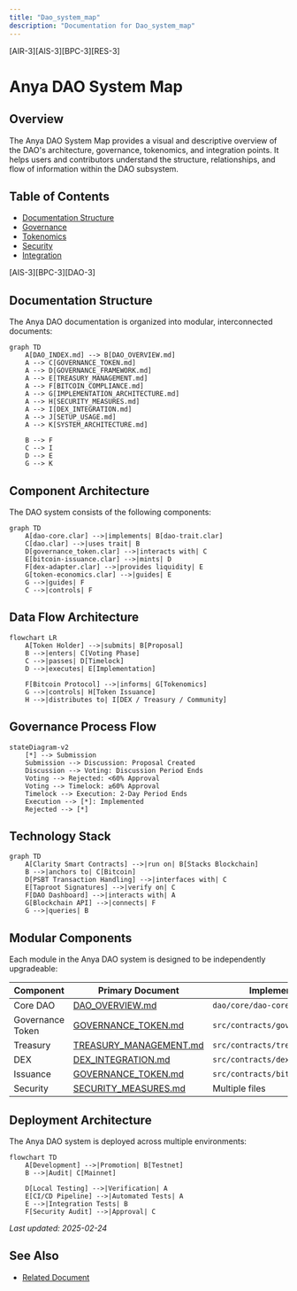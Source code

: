 ```yaml
---
title: "Dao_system_map"
description: "Documentation for Dao_system_map"
---
```


[AIR-3][AIS-3][BPC-3][RES-3]


<!-- markdownlint-disable MD013 line-length -->

# Anya DAO System Map

## Overview

The Anya DAO System Map provides a visual and descriptive overview of the DAO's architecture, governance, tokenomics, and integration points. It helps users and contributors understand the structure, relationships, and flow of information within the DAO subsystem.

## Table of Contents

- [Documentation Structure](#documentation-structure)
- [Governance](#governance)
- [Tokenomics](#tokenomics)
- [Security](#security)
- [Integration](#integration)


[AIS-3][BPC-3][DAO-3]

## Documentation Structure

The Anya DAO documentation is organized into modular, interconnected documents:

```mermaid
graph TD
    A[DAO_INDEX.md] --> B[DAO_OVERVIEW.md]
    A --> C[GOVERNANCE_TOKEN.md]
    A --> D[GOVERNANCE_FRAMEWORK.md]
    A --> E[TREASURY_MANAGEMENT.md]
    A --> F[BITCOIN_COMPLIANCE.md]
    A --> G[IMPLEMENTATION_ARCHITECTURE.md]
    A --> H[SECURITY_MEASURES.md]
    A --> I[DEX_INTEGRATION.md]
    A --> J[SETUP_USAGE.md]
    A --> K[SYSTEM_ARCHITECTURE.md]
    
    B --> F
    C --> I
    D --> E
    G --> K
```

## Component Architecture

The DAO system consists of the following components:

```mermaid
graph TD
    A[dao-core.clar] -->|implements| B[dao-trait.clar]
    C[dao.clar] -->|uses trait| B
    D[governance_token.clar] -->|interacts with| C
    E[bitcoin-issuance.clar] -->|mints| D
    F[dex-adapter.clar] -->|provides liquidity| E
    G[token-economics.clar] -->|guides| E
    G -->|guides| F
    C -->|controls| F
```

## Data Flow Architecture

```mermaid
flowchart LR
    A[Token Holder] -->|submits| B[Proposal]
    B -->|enters| C[Voting Phase]
    C -->|passes| D[Timelock]
    D -->|executes| E[Implementation]
    
    F[Bitcoin Protocol] -->|informs| G[Tokenomics]
    G -->|controls| H[Token Issuance]
    H -->|distributes to| I[DEX / Treasury / Community]
```

## Governance Process Flow

```mermaid
stateDiagram-v2
    [*] --> Submission
    Submission --> Discussion: Proposal Created
    Discussion --> Voting: Discussion Period Ends
    Voting --> Rejected: <60% Approval
    Voting --> Timelock: ≥60% Approval
    Timelock --> Execution: 2-Day Period Ends
    Execution --> [*]: Implemented
    Rejected --> [*]
```

## Technology Stack

```mermaid
graph TD
    A[Clarity Smart Contracts] -->|run on| B[Stacks Blockchain]
    B -->|anchors to| C[Bitcoin]
    D[PSBT Transaction Handling] -->|interfaces with| C
    E[Taproot Signatures] -->|verify on| C
    F[DAO Dashboard] -->|interacts with| A
    G[Blockchain API] -->|connects| F
    G -->|queries| B
```

## Modular Components

Each module in the Anya DAO system is designed to be independently upgradeable:

| Component | Primary Document | Implementation File |
|-----------|-----------------|---------------------|
| Core DAO | [DAO_OVERVIEW.md](DAO_OVERVIEW.md) | `dao/core/dao-core.clar` |
| Governance Token | [GOVERNANCE_TOKEN.md](GOVERNANCE_TOKEN.md) | `src/contracts/governance_token.clar` |
| Treasury | [TREASURY_MANAGEMENT.md](TREASURY_MANAGEMENT.md) | `src/contracts/treasury.clar` |
| DEX | [DEX_INTEGRATION.md](DEX_INTEGRATION.md) | `src/contracts/dex-adapter.clar` |
| Issuance | [GOVERNANCE_TOKEN.md](GOVERNANCE_TOKEN.md) | `src/contracts/bitcoin-issuance.clar` |
| Security | [SECURITY_MEASURES.md](SECURITY_MEASURES.md) | Multiple files |

## Deployment Architecture

The Anya DAO system is deployed across multiple environments:

```mermaid
flowchart TD
    A[Development] -->|Promotion| B[Testnet]
    B -->|Audit| C[Mainnet]
    
    D[Local Testing] -->|Verification| A
    E[CI/CD Pipeline] -->|Automated Tests| A
    E -->|Integration Tests| B
    F[Security Audit] -->|Approval| C
```

*Last updated: 2025-02-24*

## See Also

- [Related Document](#related-document)

